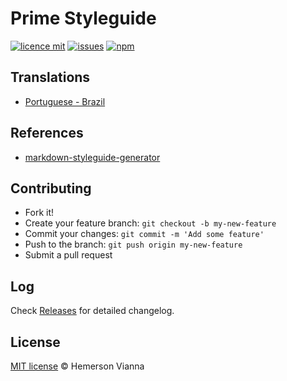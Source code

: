 # Prime Styleguide

[![licence mit](https://img.shields.io/badge/license-MIT-blue.svg?style=flat-square)](http://hemersonvianna.mit-license.org/)
[![issues](https://img.shields.io/github/issues/prime-solutions/prime-styleguide.svg?style=flat-square)](https://github.com/prime-solutions/prime-styleguide/issues)
[![npm](https://img.shields.io/npm/dt/prime-styleguide.svg?style=flat-square)](https://www.npmjs.com/package/prime-styleguide)

## Translations

* [Portuguese - Brazil](translations/pt_BR)

## References

- [markdown-styleguide-generator](https://github.com/emiloberg/markdown-styleguide-generator)

## Contributing

- Fork it!
- Create your feature branch: `git checkout -b my-new-feature`
- Commit your changes: `git commit -m 'Add some feature'`
- Push to the branch: `git push origin my-new-feature`
- Submit a pull request

## Log

Check [Releases](https://github.com/prime-solutions/prime-styleguide/releases) for detailed changelog.

## License

[MIT license](http://hemersonvianna.mit-license.org/) © Hemerson Vianna
